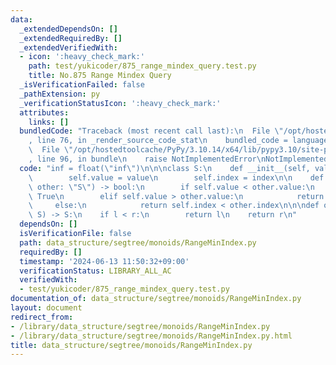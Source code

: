 ```yaml
---
data:
  _extendedDependsOn: []
  _extendedRequiredBy: []
  _extendedVerifiedWith:
  - icon: ':heavy_check_mark:'
    path: test/yukicoder/875_range_mindex_query.test.py
    title: No.875 Range Mindex Query
  _isVerificationFailed: false
  _pathExtension: py
  _verificationStatusIcon: ':heavy_check_mark:'
  attributes:
    links: []
  bundledCode: "Traceback (most recent call last):\n  File \"/opt/hostedtoolcache/PyPy/3.10.14/x64/lib/pypy3.10/site-packages/onlinejudge_verify/documentation/build.py\"\
    , line 76, in _render_source_code_stat\n    bundled_code = language.bundle(\n\
    \  File \"/opt/hostedtoolcache/PyPy/3.10.14/x64/lib/pypy3.10/site-packages/onlinejudge_verify/languages/python.py\"\
    , line 96, in bundle\n    raise NotImplementedError\nNotImplementedError\n"
  code: "inf = float(\"inf\")\n\n\nclass S:\n    def __init__(self, value=inf, index=0):\n\
    \        self.value = value\n        self.index = index\n\n    def __lt__(self,\
    \ other: \"S\") -> bool:\n        if self.value < other.value:\n            return\
    \ True\n        elif self.value > other.value:\n            return False\n   \
    \     else:\n            return self.index < other.index\n\n\ndef op(l: S, r:\
    \ S) -> S:\n    if l < r:\n        return l\n    return r\n"
  dependsOn: []
  isVerificationFile: false
  path: data_structure/segtree/monoids/RangeMinIndex.py
  requiredBy: []
  timestamp: '2024-06-13 11:50:32+09:00'
  verificationStatus: LIBRARY_ALL_AC
  verifiedWith:
  - test/yukicoder/875_range_mindex_query.test.py
documentation_of: data_structure/segtree/monoids/RangeMinIndex.py
layout: document
redirect_from:
- /library/data_structure/segtree/monoids/RangeMinIndex.py
- /library/data_structure/segtree/monoids/RangeMinIndex.py.html
title: data_structure/segtree/monoids/RangeMinIndex.py
---
```

